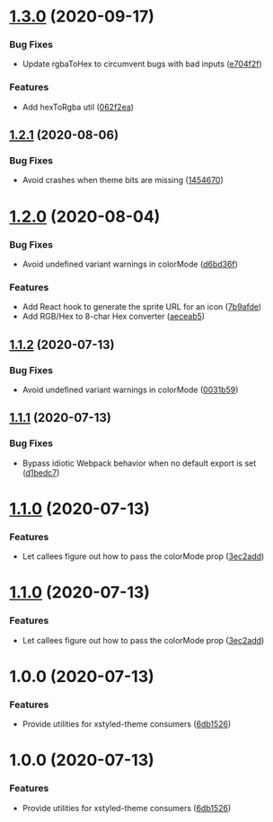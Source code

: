 # [1.3.0](https://github.com/La-Javaness/xstyled-theme-system/compare/v1.2.1...v1.3.0) (2020-09-17)


### Bug Fixes

* Update rgbaToHex to circumvent bugs with bad inputs ([e704f2f](https://github.com/La-Javaness/xstyled-theme-system/commit/e704f2f5a02b55614a4c5799ade3dfaf4595ad4d))


### Features

* Add hexToRgba util ([062f2ea](https://github.com/La-Javaness/xstyled-theme-system/commit/062f2ea6d4d012253e22c5638a268d2dc099eebf))

## [1.2.1](https://github.com/La-Javaness/xstyled-theme-system/compare/v1.2.0...v1.2.1) (2020-08-06)


### Bug Fixes

* Avoid crashes when theme bits are missing ([1454670](https://github.com/La-Javaness/xstyled-theme-system/commit/1454670994aa01fded987a1b73abf110d8064370))

# [1.2.0](https://github.com/La-Javaness/xstyled-theme-system/compare/v1.1.2...v1.2.0) (2020-08-04)


### Bug Fixes

* Avoid undefined variant warnings in colorMode ([d6bd36f](https://github.com/La-Javaness/xstyled-theme-system/commit/d6bd36f0e02ad3d5fd65b48c261f7c7efd2c1639))


### Features

* Add React hook to generate the sprite URL for an icon ([7b9afde](https://github.com/La-Javaness/xstyled-theme-system/commit/7b9afde8ecb4c4781b0c66de3418bfc53646b0b3))
* Add RGB/Hex to 8-char Hex converter ([aeceab5](https://github.com/La-Javaness/xstyled-theme-system/commit/aeceab564d29c2cdb69d2d3bbc9be50dba4f2019))

## [1.1.2](https://github.com/La-Javaness/xstyled-theme-system/compare/v1.1.1...v1.1.2) (2020-07-13)


### Bug Fixes

* Avoid undefined variant warnings in colorMode ([0031b59](https://github.com/La-Javaness/xstyled-theme-system/commit/0031b599dd9424a05403a16169493bd3a2374376))

## [1.1.1](https://github.com/La-Javaness/xstyled-theme-system/compare/v1.1.0...v1.1.1) (2020-07-13)


### Bug Fixes

* Bypass idiotic Webpack behavior when no default export is set ([d1bedc7](https://github.com/La-Javaness/xstyled-theme-system/commit/d1bedc79dcdf1879b3c8ab29521649185a6a1927))

# [1.1.0](https://github.com/La-Javaness/xstyled-theme-system/compare/v1.0.0...v1.1.0) (2020-07-13)


### Features

* Let callees figure out how to pass the colorMode prop ([3ec2add](https://github.com/La-Javaness/xstyled-theme-system/commit/3ec2add6152a700cb74f09b629f8eee646cdb707))

# [1.1.0](https://github.com/La-Javaness/xstyled-theme-system/compare/v1.0.0...v1.1.0) (2020-07-13)


### Features

* Let callees figure out how to pass the colorMode prop ([3ec2add](https://github.com/La-Javaness/xstyled-theme-system/commit/3ec2add6152a700cb74f09b629f8eee646cdb707))

# 1.0.0 (2020-07-13)


### Features

* Provide utilities for xstyled-theme consumers ([6db1526](https://github.com/La-Javaness/xstyled-theme-system/commit/6db152641abe592a36d06db3c6df85ae4e47d55a))

# 1.0.0 (2020-07-13)


### Features

* Provide utilities for xstyled-theme consumers ([6db1526](https://github.com/La-Javaness/xstyled-theme-system/commit/6db152641abe592a36d06db3c6df85ae4e47d55a))
